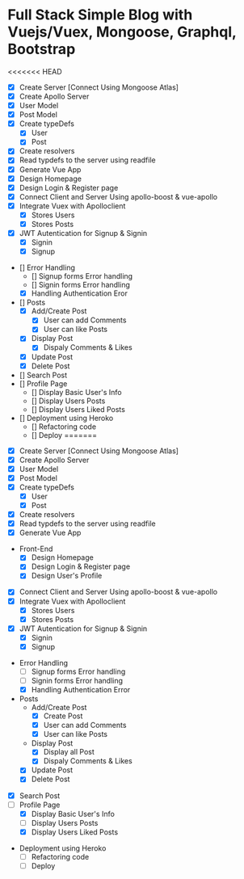 # Full Stack Simple Blog with Vuejs/Vuex, Mongoose, Graphql, Bootstrap

<<<<<<< HEAD
- [x] Create Server [Connect Using Mongoose Atlas]
- [x] Create Apollo Server
- [x] User Model
- [x] Post Model
- [x] Create typeDefs
  - [x] User
  - [x] Post
- [x] Create resolvers
- [x] Read typdefs to the server using readfile
- [x] Generate Vue App
- [x] Design Homepage
- [x] Design Login & Register page
- [x] Connect Client and Server Using apollo-boost & vue-apollo
- [x] Integrate Vuex with Apolloclient
  - [x] Stores Users
  - [x] Stores Posts
- [x] JWT Autentication for Signup & Signin
  - [x] Signin
  - [x] Signup
- [] Error Handling
  - [] Signup forms Error handling
  - [] Signin forms Error handling
  - [x] Handling Authentication Eror
- [] Posts
  - [x] Add/Create Post
    - [x] User can add Comments
    - [x] User can like Posts
  - [x] Display Post
    - [x] Dispaly Comments & Likes
  - [x] Update Post
  - [x] Delete Post
- [] Search Post
- [] Profile Page
  - [] Display Basic User's Info
  - [] Display Users Posts
  - [] Display Users Liked Posts
- [] Deployment using Heroko
  - [] Refactoring code
  - [] Deploy
=======
* [x] Create Server [Connect Using Mongoose Atlas]
* [x] Create Apollo Server
* [x] User Model
* [x] Post Model
* [x] Create typeDefs
    * [x] User
    * [x] Post
* [x] Create resolvers
* [x] Read typdefs to the server using readfile
* [x] Generate Vue App
* Front-End
   * [x] Design Homepage
   * [x] Design Login & Register page
   * [x] Design User's Profile
* [x] Connect Client and Server Using apollo-boost & vue-apollo
* [x] Integrate Vuex with Apolloclient
    * [x] Stores Users
    * [x] Stores Posts
* [X] JWT Autentication for Signup & Signin
    * [x] Signin
    * [x] Signup
* Error Handling
    * [ ] Signup forms Error handling
    * [ ] Signin forms Error handling
    * [x] Handling Authentication Error
* Posts
    * Add/Create Post
       * [x] Create Post
       * [x] User can add Comments
       * [x] User can like Posts
    * Display Post
       * [x] Display all Post
       * [x] Dispaly Comments & Likes
    * [x] Update Post
    * [x] Delete Post
* [x] Search Post
* [ ] Profile Page
    * [x] Display Basic User's Info
    * [ ] Display Users Posts
    * [x] Display Users Liked Posts
* Deployment using Heroko
    * [ ] Refactoring code
    * [ ] Deploy
